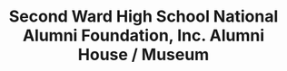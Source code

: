 ---
layout: repo
title: "Second Ward High School National Alumni Foundation, Inc. Alumni House / Museum"
id: 5149
permalink: repos/5149/
---
